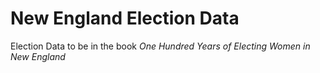 # New England Election Data

Election Data to be in the book *One Hundred Years of Electing Women in New England*
